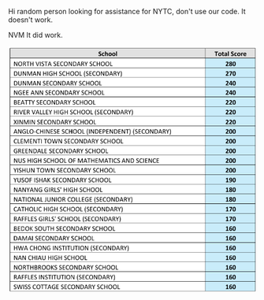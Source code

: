 Hi random person looking for assistance for NYTC, don't use our code.
It doesn't work.

NVM It did work.















<img src = 'image.png'>
